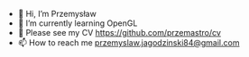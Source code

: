 - 👋 Hi, I’m Przemysław
- 🌱 I’m currently learning OpenGL
- 💞️ Please see my CV https://github.com/przemastro/cv 
- 📫 How to reach me przemyslaw.jagodzinski84@gmail.com


<!---
przemastro/przemastro is a ✨ special ✨ repository because its `README.md` (this file) appears on your GitHub profile.
You can click the Preview link to take a look at your changes.
--->
